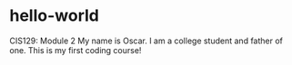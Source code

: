 # hello-world
CIS129: Module 2 
My name is Oscar. I am a college student and father of one. This is my first coding course! 

